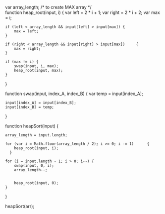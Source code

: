 
  var array_length;
/* to create MAX  array */  
function heap_root(input, i) {
    var left = 2 * i + 1;
    var right = 2 * i + 2;
    var max = i;

    if (left < array_length && input[left] > input[max]) {
        max = left;
    }

    if (right < array_length && input[right] > input[max])     {
        max = right;
    }

    if (max != i) {
        swap(input, i, max);
        heap_root(input, max);
    }
}

function swap(input, index_A, index_B) {
    var temp = input[index_A];

    input[index_A] = input[index_B];
    input[index_B] = temp;
}

function heapSort(input) {
    
    array_length = input.length;

    for (var i = Math.floor(array_length / 2); i >= 0; i -= 1)      {
        heap_root(input, i);
      }

    for (i = input.length - 1; i > 0; i--) {
        swap(input, 0, i);
        array_length--;
      
      
        heap_root(input, 0);
    }
}

heapSort(arr);

